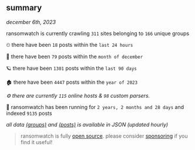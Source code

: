 
## summary
_december 6th, 2023_

ransomwatch is currently crawling `311` sites belonging to `166` unique groups

⏲ there have been `18` posts within the `last 24 hours`

🦈 there have been `79` posts within the `month of december`

🪐 there have been `1301` posts within the `last 90 days`

🏚 there have been `4447` posts within the `year of 2023`

_⚙️ there are currently `115` online hosts & `98` custom parsers._

🦕 ransomwatch has been running for `2 years, 2 months and 28 days` and indexed `9135` posts

_all data  [(groups)](http://ransomwhat.telemetry.ltd/groups) and [(posts)](http://ransomwhat.telemetry.ltd/posts) is available in JSON (updated hourly)_

> ransomwatch is fully [open source](https://github.com/joshhighet/ransomwatch#ransomwatch--). please consider [sponsoring](https://github.com/sponsors/joshhighet) if you find it useful!
